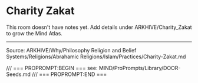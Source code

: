 # Charity Zakat

This room doesn't have notes yet. Add details under ARKHIVE/Charity_Zakat to grow the Mind Atlas.

---
Source: ARKHIVE/Why/Philosophy Religion and Belief Systems/Religions/Abrahamic Religions/Islam/Practices/Charity-Zakat.md

/// === PROPROMPT:BEGIN ===
see: MIND/ProPrompts/Library/DOOR-Seeds.md
/// === PROPROMPT:END ===
